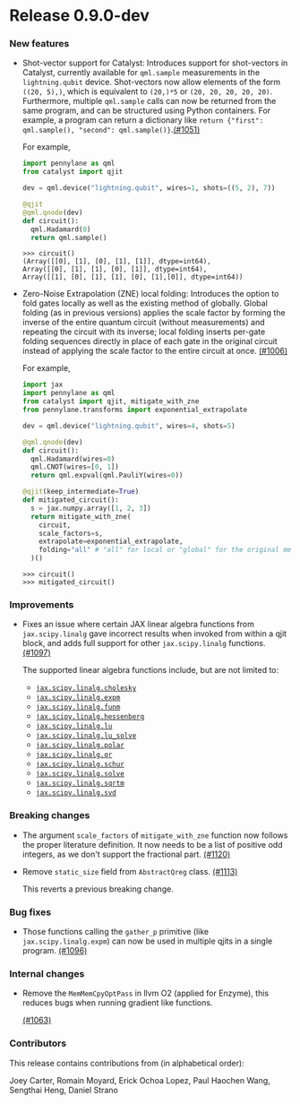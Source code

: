 # Release 0.9.0-dev

<h3>New features</h3>

* Shot-vector support for Catalyst: Introduces support for shot-vectors in Catalyst, currently available for `qml.sample` measurements in the `lightning.qubit` device. Shot-vectors now allow elements of the form `((20, 5),)`, which is equivalent to `(20,)*5` or `(20, 20, 20, 20, 20)`. Furthermore, multiple `qml.sample` calls can now be returned from the same program, and can be structured using Python containers. For example, a program can return a dictionary like `return {"first": qml.sample(), "second": qml.sample()}`.[(#1051)](https://github.com/PennyLaneAI/catalyst/pull/1051)

  For example,

  ```python 
  import pennylane as qml
  from catalyst import qjit
  
  dev = qml.device("lightning.qubit", wires=1, shots=((5, 2), 7))

  @qjit
  @qml.qnode(dev)
  def circuit():
    qml.Hadamard(0)
    return qml.sample()
  ```

  ```pycon
  >>> circuit()
  (Array([[0], [1], [0], [1], [1]], dtype=int64),
  Array([[0], [1], [1], [0], [1]], dtype=int64),
  Array([[1], [0], [1], [1], [0], [1],[0]], dtype=int64))
  ```

* Zero-Noise Extrapolation (ZNE) local folding: Introduces the option to fold gates locally as well as the existing method of globally. Global folding (as in previous versions) applies the scale factor by forming the inverse of the entire quantum circuit (without measurements) and repeating the circuit with its inverse; local folding inserts per-gate folding sequences directly in place of each gate in the original circuit instead of applying the scale factor to the entire circuit at once. [(#1006)](https://github.com/PennyLaneAI/catalyst/pull/1006)

  For example,

  ```python
  import jax
  import pennylane as qml
  from catalyst import qjit, mitigate_with_zne
  from pennylane.transforms import exponential_extrapolate

  dev = qml.device("lightning.qubit", wires=4, shots=5)

  @qml.qnode(dev)
  def circuit():
    qml.Hadamard(wires=0)
    qml.CNOT(wires=[0, 1])
    return qml.expval(qml.PauliY(wires=0))

  @qjit(keep_intermediate=True)
  def mitigated_circuit():
    s = jax.numpy.array([1, 2, 3])
    return mitigate_with_zne(
      circuit,
      scale_factors=s,
      extrapolate=exponential_extrapolate,
      folding="all" # "all" for local or "global" for the original method (default being "global")
    )()
  ```

  ```pycon
  >>> circuit()
  >>> mitigated_circuit()
  ```

<h3>Improvements</h3>

* Fixes an issue where certain JAX linear algebra functions from `jax.scipy.linalg` gave incorrect
  results when invoked from within a qjit block, and adds full support for other `jax.scipy.linalg`
  functions.
  [(#1097)](https://github.com/PennyLaneAI/catalyst/pull/1097)

  The supported linear algebra functions include, but are not limited to:

  - [`jax.scipy.linalg.cholesky`](https://jax.readthedocs.io/en/latest/_autosummary/jax.scipy.linalg.cholesky.html)
  - [`jax.scipy.linalg.expm`](https://jax.readthedocs.io/en/latest/_autosummary/jax.scipy.linalg.expm.html)
  - [`jax.scipy.linalg.funm`](https://jax.readthedocs.io/en/latest/_autosummary/jax.scipy.linalg.funm.html)
  - [`jax.scipy.linalg.hessenberg`](https://jax.readthedocs.io/en/latest/_autosummary/jax.scipy.linalg.hessenberg.html)
  - [`jax.scipy.linalg.lu`](https://jax.readthedocs.io/en/latest/_autosummary/jax.scipy.linalg.lu.html)
  - [`jax.scipy.linalg.lu_solve`](https://jax.readthedocs.io/en/latest/_autosummary/jax.scipy.linalg.lu_solve.html)
  - [`jax.scipy.linalg.polar`](https://jax.readthedocs.io/en/latest/_autosummary/jax.scipy.linalg.polar.html)
  - [`jax.scipy.linalg.qr`](https://jax.readthedocs.io/en/latest/_autosummary/jax.scipy.linalg.qr.html)
  - [`jax.scipy.linalg.schur`](https://jax.readthedocs.io/en/latest/_autosummary/jax.scipy.linalg.schur.html)
  - [`jax.scipy.linalg.solve`](https://jax.readthedocs.io/en/latest/_autosummary/jax.scipy.linalg.solve.html)
  - [`jax.scipy.linalg.sqrtm`](https://jax.readthedocs.io/en/latest/_autosummary/jax.scipy.linalg.sqrtm.html)
  - [`jax.scipy.linalg.svd`](https://jax.readthedocs.io/en/latest/_autosummary/jax.scipy.linalg.svd.html)

<h3>Breaking changes</h3>

* The argument `scale_factors` of `mitigate_with_zne` function now follows the proper literature definition. 
  It now needs to be a list of positive odd integers, as we don't support the fractional part.
  [(#1120)](https://github.com/PennyLaneAI/catalyst/pull/1120)

* Remove `static_size` field from `AbstractQreg` class.
  [(#1113)](https://github.com/PennyLaneAI/catalyst/pull/1113)

  This reverts a previous breaking change.

<h3>Bug fixes</h3>

* Those functions calling the `gather_p` primitive (like `jax.scipy.linalg.expm`)
  can now be used in multiple qjits in a single program.
  [(#1096)](https://github.com/PennyLaneAI/catalyst/pull/1096)

<h3>Internal changes</h3>

* Remove the `MemMemCpyOptPass` in llvm O2 (applied for Enzyme), this reduces bugs when 
  running gradient like functions.
  
  [(#1063)](https://github.com/PennyLaneAI/catalyst/pull/1063)

<h3>Contributors</h3>

This release contains contributions from (in alphabetical order):

Joey Carter,
Romain Moyard,
Erick Ochoa Lopez,
Paul Haochen Wang,
Sengthai Heng,
Daniel Strano

